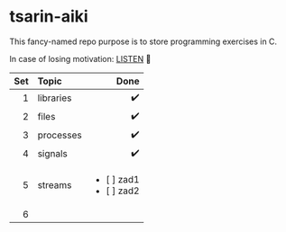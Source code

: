 # tsarin-aiki
This fancy-named repo purpose is to store programming exercises in C.

In case of losing motivation:
<a href="https://www.youtube.com/watch?v=tas0O586t80" target="blank">LISTEN</a> :musical_note:

| Set| Topic        | Done |
|---:|:-------------| ----:|
| 1  | libraries    | :heavy_check_mark: |
| 2  | files        | :heavy_check_mark: |
| 3  | processes    | :heavy_check_mark: |
| 4  | signals      | :heavy_check_mark: |
| 5  | streams      | <ul><li>[ ] zad1</li><li>[ ] zad2</li></ul> |
| 6  |              |  |
